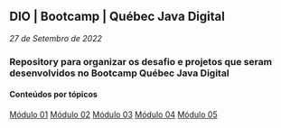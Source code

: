 ## DIO | Bootcamp | Québec Java Digital
*27 de Setembro de 2022*

### Repository para organizar os desafio e projetos que seram desenvolvidos no Bootcamp Québec Java Digital

#### Conteúdos por tópicos

[Módulo 01](https://github.com/Notlynoel/quebec-java/tree/main/modulo-01)
[Módulo 02]()
[Módulo 03]()
[Módulo 04]()
[Módulo 05]()
